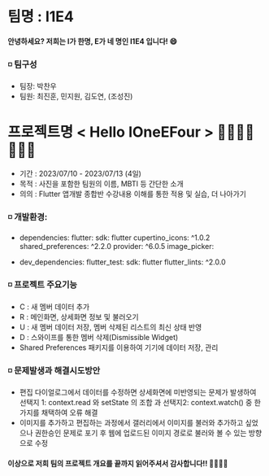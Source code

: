 # 팀명 : I1E4 
#### 안녕하세요? 저희는 I가 한명, E가 네 명인 I1E4 입니다! 😄

### ◽️ 팀구성
- 팀장: 박찬우
- 팀원: 최진훈, 민지원, 김도연, (조성진)

# 프로젝트명 < Hello IOneEFour > 🙋‍♂️🙋‍♀️🧑‍💻📲
- 기간 : 2023/07/10 - 2023/07/13 (4일)
- 목적 : 사진을 포함한 팀원의 이름, MBTI 등 간단한 소개
- 의의 : Flutter 앱개발 종합반 수강내용 이해를 통한 적용 및 실습, 더 나아가기

### ◽️ 개발환경:
- dependencies:
    flutter:
      sdk: flutter
    cupertino_icons: ^1.0.2
    shared_preferences: ^2.2.0
    provider: ^6.0.5
    image_picker:
  
- dev_dependencies:
    flutter_test:
      sdk: flutter
    flutter_lints: ^2.0.0

### ◽️ 프로젝트 주요기능
- C : 새 멤버 데이터 추가
- R : 메인화면, 상세화면 정보 및 불러오기
- U : 새 멤버 데이터 저장, 멤버 삭제된 리스트의 최신 상태 반영
- D : 스와이프를 통한 멤버 삭제(Dismissible Widget)
- Shared Preferences 패키지를 이용하여 기기에 데이터 저장, 관리

### ◽️ 문제발생과 해결시도방안
-  편집 다이얼로그에서 데이터를 수정하면 상세화면에 미반영되는 문제가 발생하여 선택지 1: context.read 와 setState 의 조합 과 선택지2: context.watch() 중 한가지를 채택하여 오류 해결
-  이미지를 추가하고 편집하는 과정에서 갤러리에서 이미지를 불러와 추가하고 싶었으나
   권한승인 문제로 포기 후 웹에 업로드된 이미지 경로로 불러와 볼 수 있는 방향으로 수정

#### 이상으로 저희 팀의 프로젝트 개요를 끝까지 읽어주셔서 감사합니다!! 🙇‍♂️🙇‍♀️
